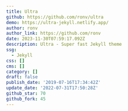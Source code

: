 ```yaml
---
title: Ultra
github: https://github.com/ronv/ultra
demo: https://ultra-jekyll.netlify.app/
author: ronv
author_link: https://github.com/ronv
date: 2023-11-30T07:59:17.092Z
description: Ultra - Super fast Jekyll theme
ssg:
  - Jekyll
css: []
cms: []
category: []
draft: false
publish_date: '2019-07-16T17:34:42Z'
update_date: '2022-07-31T17:50:28Z'
github_star: 70
github_fork: 45
---
```

